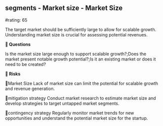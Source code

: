 

## segments - Market size - Market Size

#rating: 65


The target market should be sufficiently large to allow for scalable growth. Understanding market size is crucial for assessing potential revenues.

**💭 Questions**

Is the market size large enough to support scalable growth?;Does the market present notable growth potential?;Is it an existing market or does it need to be created?

**🚨 Risks**

🚨Market Size
Lack of market size can limit the potential for scalable growth and revenue generation.

🚨mitigation strategy
Conduct market research to estimate market size and develop strategies to target untapped market segments.

🚨contingency strategy
Regularly monitor market trends for new opportunities and understand the potential market size for the startup.





